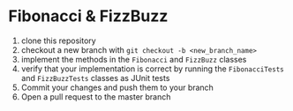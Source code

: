 Fibonacci & FizzBuzz
==================

1. clone this repository
2. checkout a new branch with `git checkout -b <new_branch_name>`
3. implement the methods in the `Fibonacci` and `FizzBuzz` classes
4. verify that your implementation is correct by running the `FibonacciTests` and `FizzBuzzTests` classes as JUnit tests
5. Commit your changes and push them to your branch
6. Open a pull request to the master branch